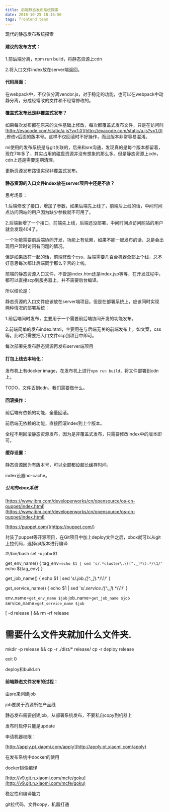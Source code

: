 ```yaml
---
title: 前端静态发布系统探索
date: 2018-10-25 18:16:56
tags: frontend team
---
```

现代的静态发布系统探索
<!-- more -->

#### 建议的发布方式：

1.前后端分离，npm run build，将静态资源上cdn

2.将入口文件index放在server端返回。

#### 代码层面：

在webpack中，不仅仅分离vendor.js，对于稳定的功能，也可以在webpack中动静分离，分成经常改的文件和不经常修改的。

#### 覆盖式发布还是非覆盖式发布？

如果每次发布都在原来的文件基础上修改，每次都覆盖式发布文件，只是在访问时 [http://evacode.com/static/a.js?v=1.0](http://evacode.com/static/a.js?v=1.0) ,修改v后面的版本号。这样不仅回滚时不好操作，而且版本非常容易混淆。

mi使用的发布系统是与git关联的，后来和sre沟通，发现真的是每个版本都留着，现在7年多了，其实占用的磁盘资源并没有想象的那么多。但是静态资源上cdn，cdn上还是需要定期清理。

更新资源发布路径实现非覆盖式发布。

#### 静态资源的入口文件index放在server项目中还是不放？

思考场景：

1.后端修改了接口，增加了参数，如果后端先上线了，前端后上线的话，中间时间点访问网站的用户因为缺少参数就不可用了。

2.后端新增了一个接口，前端先上线，后端还没部署，中间时间点访问网站的用户就会发现404了。

一个功能需要前后端协同开发，功能上有依赖，如果不能一起发布的话，总是会出现用户暂时访问有问题的情况。

但是如果放在一起的话，前端修改个css，后端需要几百台机器全部上个线，总不好意思每次都让后端同学那么辛苦的上线。

前端的静态资源入口文件，不管是index.htm还是index.jsp等等，在开发过程中，都可以直接scp到服务器上，并不需要后台编译。

所以结论是：

静态资源的入口文件应该放在server端项目。但是在部署系统上，应该同时实现两种情况的部署系统：

1.前后端同时发布，主要用于一个需要前后端协同开发的功能发布。

2.前端简单的发布index.html，主要用在与后端无关的前端发布上，如文案，css等。此时只需要把入口文件scp到项目中即可。

每次部署先发布静态资源再发布server端项目

#### 打包上线去本地化：

发布机上有docker image，在发布机上进行`npm run build`，将文件部署到cdn上。

TODO，文件丢到cdn，我们需要做什么。

#### 回滚操作：

前后端有依赖的功能，全量回滚。

前后端无依赖的功能，直接回滚index到上个版本。

全程不用回滚静态资源发布，因为是非覆盖式发布，只需要修改index中的版本即可。

#### 缓存设置：

静态资源因为有版本号，可以全部都设超长缓存时间。

index设置no-cache。

##### 公司的xbox系统

[https://www.ibm.com/developerworks/cn/opensource/os-cn-puppet/index.html](https://www.ibm.com/developerworks/cn/opensource/os-cn-puppet/index.html)

[https://puppet.com/](https://puppet.com/)

封装了puppet等开源项目，在Git项目中加上deploy文件之后，xbox就可以从git上拉代码，选择git版本进行编译

#!/bin/bash
set -x
job=$1


get_env_name() {
tag_env=`echo $1 | sed 's/.*cluster\.\([^._]*\).*/\1/'`
echo ${tag_env}
}

get_job_name() {
echo $1 | sed 's/.*job\.\([^._]*\).*/\1/'
}

get_service_name() {
echo $1 | sed 's/.*service\.\([^._]*\).*/\1/'
}


env_name=`get_env_name $job`
job_name=`get_job_name $job`
service_name=`get_service_name $job`

[ -d release ] && rm -rf release

# 需要什么文件夹就加什么文件夹.
mkdir -p release && cp -r ./dist/* release/
cp -r deploy release

exit 0

deploy和build.sh

#### 前端静态文件发布的过程：

由sre来创建job

job要属于资源所在产品线

静态发布需要创建job，从部署系统发布，不要私自copy到机器上

发布时启停只能是update

申请机器权限：

[http://apply.pt.xiaomi.com/apply](http://apply.pt.xiaomi.com/apply)

在发布系统中docker的使用

docker镜像编译

[http://v9.git.n.xiaomi.com/mcfe/goku](http://v9.git.n.xiaomi.com/mcfe/goku)

稳定性和编译能力

git拉代码，文件copy，机器打通
